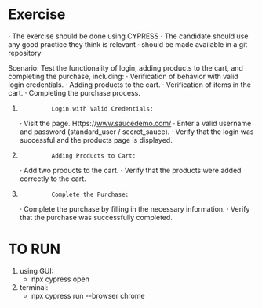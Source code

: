 # Exercise

· The exercise should be done using CYPRESS
· The candidate should use any good practice they think is relevant
· should be made available in a git repository

Scenario: Test the functionality of login, adding products to the cart, and completing the purchase, including:
· Verification of behavior with valid login credentials.
· Adding products to the cart.
· Verification of items in the cart.
· Completing the purchase process.

1.              Login with Valid Credentials:

    · Visit the page. Https://www.saucedemo.com/
    · Enter a valid username and password (standard_user / secret_sauce).
    · Verify that the login was successful and the products page is displayed.

2.              Adding Products to Cart:

    · Add two products to the cart.
    · Verify that the products were added correctly to the cart.

3.              Complete the Purchase:
    · Complete the purchase by filling in the necessary information.
    · Verify that the purchase was successfully completed.

# TO RUN

1. using GUI:
   - npx cypress open
2. terminal:
   - npx cypress run --browser chrome
